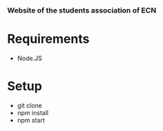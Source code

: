 ### Website of the students association of ECN

# Requirements
- Node.JS

# Setup
- git clone
- npm install
- npm start

